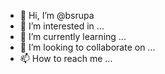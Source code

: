 - 👋 Hi, I’m @bsrupa
- 👀 I’m interested in ... 
- 🌱 I’m currently learning ...
- 💞️ I’m looking to collaborate on ...
- 📫 How to reach me ...

<!---
bsrupa/bsrupa is a ✨ special ✨ repository because its `README.md` (this file) appears on your GitHub profile.
You can click the Preview link to take a look at your changes.
--->
